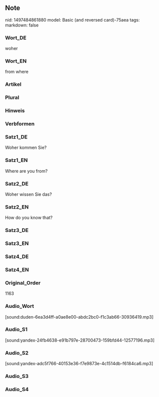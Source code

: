 ## Note
nid: 1497484861880
model: Basic (and reversed card)-75aea
tags: 
markdown: false

### Wort_DE
woher

### Wort_EN
from where

### Artikel


### Plural


### Hinweis


### Verbformen


### Satz1_DE
Woher kommen Sie?

### Satz1_EN
Where are you from?

### Satz2_DE
Woher wissen Sie das?

### Satz2_EN
How do you know that?

### Satz3_DE


### Satz3_EN


### Satz4_DE


### Satz4_EN


### Original_Order
1163

### Audio_Wort
[sound:duden-6ea3d4ff-a0ae8e00-abdc2bc0-f1c3ab66-30936419.mp3]

### Audio_S1
[sound:yandex-24fb4638-e91b797e-28700473-159bfd44-12577196.mp3]

### Audio_S2
[sound:yandex-adc5f766-40153e36-f7e9873e-4c1514db-f6184ca6.mp3]

### Audio_S3


### Audio_S4

